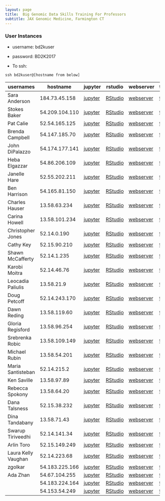 ```yaml
---
layout: page
title:  Big Genomic Data Skills Training For Professors
subtitle: JAX Genomic Medicine, Farmington CT
---
```


### User Instances

- username: bd2kuser
- password: BD2K2017

- To ssh: 
```
ssh bd2kuser@[hostname from below]
```

| usernames           | hostname       | jupyter                               | rstudio                               | webserver                          | terminal                                |
|---------------------|----------------|---------------------------------------|---------------------------------------|------------------------------------|-----------------------------------------|
| Sara Anderson       | 184.73.45.158  | [jupyter](http://184.73.45.158:8888)  | [RStudio](http://184.73.45.158:8787)  | [webserver](http://184.73.45.158)  | [terminal](http://184.73.45.158:57574)  |
| Stokes Baker        | 54.209.104.110 | [jupyter](http://54.209.104.110:8888) | [RStudio](http://54.209.104.110:8787) | [webserver](http://54.209.104.110) | [terminal](http://54.209.104.110:57574) |
| Pat Calie           | 52.54.165.125  | [jupyter](http://52.54.165.125:8888)  | [RStudio](http://52.54.165.125:8787)  | [webserver](http://52.54.165.125)  | [terminal](http://52.54.165.125:57574)  |
| Brenda Campbell     | 54.147.185.70  | [jupyter](http://54.147.185.70:8888)  | [RStudio](http://54.147.185.70:8787)  | [webserver](http://54.147.185.70)  | [terminal](http://54.147.185.70:57574)  |
| John DiPalazzo      | 54.174.177.141 | [jupyter](http://54.174.177.141:8888) | [RStudio](http://54.174.177.141:8787) | [webserver](http://54.174.177.141) | [terminal](http://54.174.177.141:57574) |
| Heba Elgazzar       | 54.86.206.109  | [jupyter](http://54.86.206.109:8888)  | [RStudio](http://54.86.206.109:8787)  | [webserver](http://54.86.206.109)  | [terminal](http://54.86.206.109:57574)  |
| Janelle Hare        | 52.55.202.211  | [jupyter](http://52.55.202.211:8888)  | [RStudio](http://52.55.202.211:8787)  | [webserver](http://52.55.202.211)  | [terminal](http://52.55.202.211:57574)  |
| Ben Harrison        | 54.165.81.150  | [jupyter](http://54.165.81.150:8888)  | [RStudio](http://54.165.81.150:8787)  | [webserver](http://54.165.81.150)  | [terminal](http://54.165.81.150:57574)  |
| Charles Hauser      | 13.58.63.234   | [jupyter](http://13.58.63.234:8888)   | [RStudio](http://13.58.63.234:8787)   | [webserver](http://13.58.63.234)   | [terminal](http://13.58.63.234:57574)   |
| Carina Howell       | 13.58.101.234  | [jupyter](http://13.58.101.234:8888)  | [RStudio](http://13.58.101.234:8787)  | [webserver](http://13.58.101.234)  | [terminal](http://13.58.101.234:57574)  |
| Christopher Jones   | 52.14.0.190    | [jupyter](http://52.14.0.190:8888)    | [RStudio](http://52.14.0.190:8787)    | [webserver](http://52.14.0.190)    | [terminal](http://52.14.0.190:57574)    |
| Cathy Key           | 52.15.90.210   | [jupyter](http://52.15.90.210:8888)   | [RStudio](http://52.15.90.210:8787)   | [webserver](http://52.15.90.210)   | [terminal](http://52.15.90.210:57574)   |
| Shawn McCafferty    | 52.14.1.235    | [jupyter](http://52.14.1.235:8888)    | [RStudio](http://52.14.1.235:8787)    | [webserver](http://52.14.1.235)    | [terminal](http://52.14.1.235:57574)    |
| Karobi Moitra       | 52.14.46.76    | [jupyter](http://52.14.46.76:8888)    | [RStudio](http://52.14.46.76:8787)    | [webserver](http://52.14.46.76)    | [terminal](http://52.14.46.76:57574)    |
| Leocadia Paliulis   | 13.58.21.9     | [jupyter](http://13.58.21.9:8888)     | [RStudio](http://13.58.21.9:8787)     | [webserver](http://13.58.21.9)     | [terminal](http://13.58.21.9:57574)     |
| Doug Petcoff        | 52.14.243.170  | [jupyter](http://52.14.243.170:8888)  | [RStudio](http://52.14.243.170:8787)  | [webserver](http://52.14.243.170)  | [terminal](http://52.14.243.170:57574)  |
| Dawn Reding         | 13.58.119.60   | [jupyter](http://13.58.119.60:8888)   | [RStudio](http://13.58.119.60:8787)   | [webserver](http://13.58.119.60)   | [terminal](http://13.58.119.60:57574)   |
| Gloria Regisford    | 13.58.96.254   | [jupyter](http://13.58.96.254:8888)   | [RStudio](http://13.58.96.254:8787)   | [webserver](http://13.58.96.254)   | [terminal](http://13.58.96.254:57574)   |
| Srebrenka Robic     | 13.58.109.149  | [jupyter](http://13.58.109.149:8888)  | [RStudio](http://13.58.109.149:8787)  | [webserver](http://13.58.109.149)  | [terminal](http://13.58.109.149:57574)  |
| Michael Rubin       | 13.58.54.201   | [jupyter](http://13.58.54.201:8888)   | [RStudio](http://13.58.54.201:8787)   | [webserver](http://13.58.54.201)   | [terminal](http://13.58.54.201:57574)   |
| Maria Santisteban   | 52.14.215.2    | [jupyter](http://52.14.215.2:8888)    | [RStudio](http://52.14.215.2:8787)    | [webserver](http://52.14.215.2)    | [terminal](http://52.14.215.2:57574)    |
| Ken Saville         | 13.58.97.89    | [jupyter](http://13.58.97.89:8888)    | [RStudio](http://13.58.97.89:8787)    | [webserver](http://13.58.97.89)    | [terminal](http://13.58.97.89:57574)    |
| Rebecca Spokony     | 13.58.64.20    | [jupyter](http://13.58.64.20:8888)    | [RStudio](http://13.58.64.20:8787)    | [webserver](http://13.58.64.20)    | [terminal](http://13.58.64.20:57574)    |
| Dana Talsness       | 52.15.38.232   | [jupyter](http://52.15.38.232:8888)   | [RStudio](http://52.15.38.232:8787)   | [webserver](http://52.15.38.232)   | [terminal](http://52.15.38.232:57574)   |
| Dina Tandabany      | 13.58.71.43    | [jupyter](http://13.58.71.43:8888)    | [RStudio](http://13.58.71.43:8787)    | [webserver](http://13.58.71.43)    | [terminal](http://13.58.71.43:57574)    |
| Swarup Tiriveedhi   | 52.14.141.34   | [jupyter](http://52.14.141.34:8888)   | [RStudio](http://52.14.141.34:8787)   | [webserver](http://52.14.141.34)   | [terminal](http://52.14.141.34:57574)   |
| Arlin Toro          | 52.15.149.249  | [jupyter](http://52.15.149.249:8888)  | [RStudio](http://52.15.149.249:8787)  | [webserver](http://52.15.149.249)  | [terminal](http://52.15.149.249:57574)  |
| Laura Kelly Vaughan | 52.14.223.68   | [jupyter](http://52.14.223.68:8888)   | [RStudio](http://52.14.223.68:8787)   | [webserver](http://52.14.223.68)   | [terminal](http://52.14.223.68:57574)   |
| zgolkar             | 54.183.225.166 | [jupyter](http://54.183.225.166:8888) | [RStudio](http://54.183.225.166:8787) | [webserver](http://54.183.225.166) | [terminal](http://54.183.225.166:57574) |
| Ada Zhan         | 54.67.104.255  | [jupyter](http://54.67.104.255:8888)  | [RStudio](http://54.67.104.255:8787)  | [webserver](http://54.67.104.255)  | [terminal](http://54.67.104.255:57574)  |
|                     | 54.183.224.164 | [jupyter](http://54.183.224.164:8888) | [RStudio](http://54.183.224.164:8787) | [webserver](http://54.183.224.164) | [terminal](http://54.183.224.164:57574) |
|                     | 54.153.54.249  | [jupyter](http://54.153.54.249:8888)  | [RStudio](http://54.153.54.249:8787)  | [webserver](http://54.153.54.249)  | [terminal](http://54.153.54.249:57574)  |
